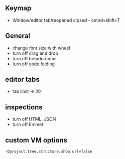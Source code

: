 ## Keymap
* Window/editor tab/reopened closed - cmnd+shift+T

## General
* change font size with wheel
* turn off drag and drop
* turn off breadcrumbs
* turn off code folding

## editor tabs
* tab limit -> 20

## inspections
* turn off HTML, JSON
* turn off Emmet

## custom VM options
```
-Dproject.tree.structure.show.url=false
```

